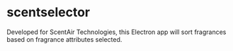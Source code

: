 # scentselector
Developed for ScentAir Technologies, this Electron app will sort fragrances based on fragrance attributes selected.
